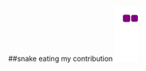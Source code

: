 ##snake eating my contribution 
![snake gif](https://github.com/tvishal77/tvishal77/blob/output/github-contribution-grid-snake.gif)
